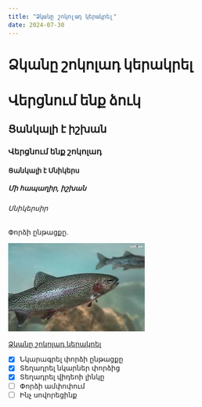 ```yaml
---
title: "Ձկանը շոկոլադ կերակրել"
date: 2024-07-30
---
```


# Ձկանը շոկոլադ կերակրել



# Վերցնում ենք ձուկ
## Ցանկալի է իշխան
### Վերցնում ենք շոկոլադ
#### Ցանկալի է Սնիկերս
##### Մի հապաղիր, իշխան
###### Սնիկերսիր

Փորձի ընթացքը.

![Իշխանի նկար](իշխան.jpeg)

[Ձկանը շոկոլադ կերակրել]([https://website-name.com](https://www.youtube.com/watch?v=0eXYaLtAgyY))



- [x] Նկարագրել փորձի ընթացքը
- [x] Տեղադրել նկարներ փորձից
- [x] Տեղադրել վիդեոի լինկը
- [ ] Փորձի ամփոփում
- [ ] Ինչ սովորեցինք
